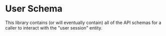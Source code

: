 # User Schema
This library contains (or will eventually contain) all of the API schemas for a caller to interact with the "user session" entity.